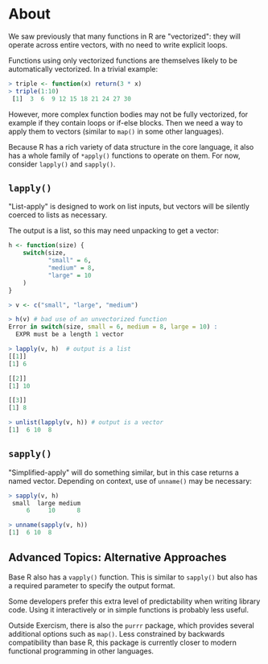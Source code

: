 # About

We saw previously that many functions in R are "vectorized": they will operate across entire vectors, with no need to write explicit loops. 

Functions using only vectorized functions are themselves likely to be automatically vectorized.
In a trivial example:

```R
> triple <- function(x) return(3 * x)
> triple(1:10)
 [1]  3  6  9 12 15 18 21 24 27 30
 ```

However, more complex function bodies may not be fully vectorized, for example if they contain loops or if-else blocks. 
Then we need a way to apply them to vectors (similar to `map()` in some other languages).

Because R has a rich variety of data structure in the core language, it also has a whole family of `*apply()` functions to operate on them.
For now, consider `lapply()` and `sapply()`.

## `lapply()`

"List-apply" is designed to work on list inputs, but vectors will be silently coerced to lists as necessary.

The output is a list, so this may need unpacking to get a vector:

```R
h <- function(size) {
    switch(size,
           "small" = 6,
           "medium" = 8,
           "large" = 10
    )
}

> v <- c("small", "large", "medium")

> h(v) # bad use of an unvectorized function
Error in switch(size, small = 6, medium = 8, large = 10) : 
  EXPR must be a length 1 vector

> lapply(v, h)  # output is a list
[[1]]
[1] 6

[[2]]
[1] 10

[[3]]
[1] 8

> unlist(lapply(v, h)) # output is a vector
[1]  6 10  8
```

## `sapply()`

"Simplified-apply" will do something similar, but in this case returns a named vector. 
Depending on context, use of `unname()` may be necessary:

```R
> sapply(v, h)
 small  large medium 
     6     10      8 

> unname(sapply(v, h))
[1]  6 10  8
```

## Advanced Topics: Alternative Approaches

Base R also has a `vapply()` function. 
This is similar to `sapply()` but also has a required parameter to specify the output format.

Some developers prefer this extra level of predictability when writing library code.
Using it interactively or in simple functions is probably less useful.

Outside Exercism, there is also the `purrr` package, which provides several additional options such as `map()`. 
Less constrained by backwards compatibility than base R, this package is currently closer to modern functional programming in other languages.
